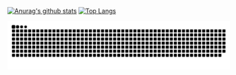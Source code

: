 [![Anurag's github stats](https://github-readme-stats.vercel.app/api?username=akibanator&show_icons=true&theme=dark)](https://github.com/anuraghazra/github-readme-stats)
[![Top Langs](https://github-readme-stats.vercel.app/api/top-langs/?username=akibanator&layout=compact&show_icons=true&theme=dark)](https://github.com/anuraghazra/github-readme-stats)

![Snake animation](https://github.com/akibanator/akibanator/blob/output/github-contribution-grid-snake.svg)
<!--
**akibanator/akibanator** is a ✨ _special_ ✨ repository because its `README.md` (this file) appears on your GitHub profile.

Here are some ideas to get you started:

- 🔭 I’m currently working on ...
- 🌱 I’m currently learning ...
- 👯 I’m looking to collaborate on ...
- 🤔 I’m looking for help with ...
- 💬 Ask me about ...
- 📫 How to reach me: ...
- 😄 Pronouns: ...
- ⚡ Fun fact: ...
-->
